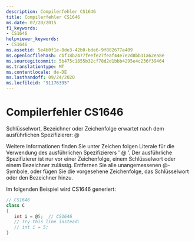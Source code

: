 ```yaml
---
description: Compilerfehler CS1646
title: Compilerfehler CS1646
ms.date: 07/20/2015
f1_keywords:
- CS1646
helpviewer_keywords:
- CS1646
ms.assetid: 5e4b0f1e-8de3-42b0-bde6-9f882677a409
ms.openlocfilehash: cbf18b2477feefe27feaf44e7e2d8bb31a62ea8e
ms.sourcegitcommit: 5b475c1855b32cf78d2d1bbb4295e4c236f39464
ms.translationtype: MT
ms.contentlocale: de-DE
ms.lasthandoff: 09/24/2020
ms.locfileid: "91176395"
---
```

# <a name="compiler-error-cs1646"></a>Compilerfehler CS1646

Schlüsselwort, Bezeichner oder Zeichenfolge erwartet nach dem ausführlichen Spezifizierer: \@  
  
 Weitere Informationen finden Sie unter Zeichen folgen Literale für die Verwendung des ausführlichen Spezifizierers ' \@ '. Der ausführliche Spezifizierer ist nur vor einer Zeichenfolge, einem Schlüsselwort oder einem Bezeichner zulässig. Entfernen Sie alle unangemessenen @-Symbole, oder fügen Sie die vorgesehene Zeichenfolge, das Schlüsselwort oder den Bezeichner hinzu.  
  
 Im folgenden Beispiel wird CS1646 generiert:  
  
```csharp  
// CS1646  
class C  
{  
   int i = @5;  // CS1646  
   // Try this line instead:  
   // int i = 5;  
}  
```
